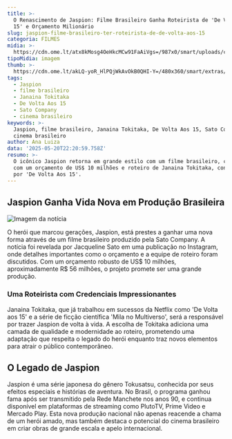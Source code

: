 ```yaml
---
title: >-
  O Renascimento de Jaspion: Filme Brasileiro Ganha Roteirista de 'De Volta Aos
  15' e Orçamento Milionário
slug: jaspion-filme-brasileiro-ter-roteirista-de-de-volta-aos-15
categoria: FILMES
midia: >-
  https://cdn.ome.lt/atx8kMosg4OeHkcMCw91FaAiVgs=/987x0/smart/uploads/conteudo/fotos/Design_sem_nome_32_c7d0dd0.png
tipoMidia: imagem
thumb: >-
  https://cdn.ome.lt/akLQ-yoR_HlPQjWkAvOkB0QHI-Y=/480x360/smart/extras/conteudos/Design_sem_nome_32_vLYRnlW.png
tags:
  - Jaspion
  - filme brasileiro
  - Janaina Tokitaka
  - De Volta Aos 15
  - Sato Company
  - cinema brasileiro
keywords: >-
  Jaspion, filme brasileiro, Janaina Tokitaka, De Volta Aos 15, Sato Company,
  cinema brasileiro
author: Ana Luiza
data: '2025-05-20T22:20:59.758Z'
resumo: >-
  O icônico Jaspion retorna em grande estilo com um filme brasileiro, contando
  com um orçamento de US$ 10 milhões e roteiro de Janaina Tokitaka, conhecida
  por 'De Volta Aos 15'.
---
```


## Jaspion Ganha Vida Nova em Produção Brasileira

![Imagem da notícia](https://cdn.ome.lt/zX6s7-fQYxWIyiUDqWIRxLoBTa4=/fit-in/837x500/smart/uploads/conteudo/fotos/filme-jaspion-catalogo-cannes-2-632x1024.jpeg)

O herói que marcou gerações, Jaspion, está prestes a ganhar uma nova forma através de um filme brasileiro produzido pela Sato Company. A notícia foi revelada por Jacqueline Sato em uma publicação no Instagram, onde detalhes importantes como o orçamento e a equipe de roteiro foram discutidos. Com um orçamento robusto de US$ 10 milhões, aproximadamente R$ 56 milhões, o projeto promete ser uma grande produção.

### Uma Roteirista com Credenciais Impressionantes

Janaina Tokitaka, que já trabalhou em sucessos da Netflix como 'De Volta aos 15' e a série de ficção científica 'Mila no Multiverso', será a responsável por trazer Jaspion de volta à vida. A escolha de Tokitaka adiciona uma camada de qualidade e modernidade ao roteiro, prometendo uma adaptação que respeita o legado do herói enquanto traz novos elementos para atrair o público contemporâneo.

## O Legado de Jaspion

Jaspion é uma série japonesa do gênero Tokusatsu, conhecida por seus efeitos especiais e histórias de aventura. No Brasil, o programa ganhou fama após ser transmitido pela Rede Manchete nos anos 90, e continua disponível em plataformas de streaming como PlutoTV, Prime Video e Mercado Play. Esta nova produção nacional não apenas reacende a chama de um herói amado, mas também destaca o potencial do cinema brasileiro em criar obras de grande escala e apelo internacional.
